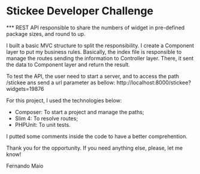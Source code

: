 # Stickee Developer Challenge

*** REST API responsible to share the numbers of widget in pre-defined package sizes, and round to up.

I built a basic MVC structure to split the responsibility. I create a Component layer to put my business rules. Basically, the index file is responsible to manage the routes sending the information to Controller layer. There, it sent the data to Component layer and return the result.


To test the API, the user need to start a server, and to access the path /stickee ans send a url parameter as bellow:
http://localhost:8000/stickee?widgets=19876


For this project, I used the technologies below:

* Composer: To start a project and manage the paths;
* Slim 4: To resolve routes;
* PHPUnit: To unit tests.

I putted some comments inside the code to have a better comprehention.

Thank you for the opportunity. If you need anything else, please, let me know!

Fernando Maio